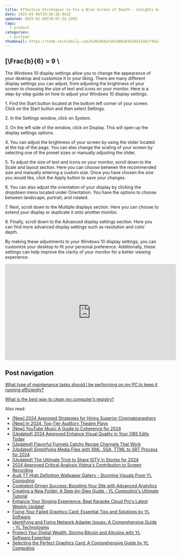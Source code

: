 ```yaml
---
title: Effective Strategies to Fix a Blue Screen of Death - Insights by YL Computing
date: 2025-01-06T19:56:26.942Z
updated: 2025-01-08T20:07:34.220Z
tags:
  - product
categories:
  - pcclean
thumbnail: https://thmb.techidaily.com/6291494afa0c80ba81629d2148c745a3ef3d17f5cd8cbbd3bc895b1604e0fc8e.jpg
---
```


## \[\Frac{b}{6} = 9 \

The Windows 10 display settings allow you to change the appearance of your desktop and customize it to your liking. There are many different display settings you can adjust, from adjusting the brightness of your screen to choosing the size of text and icons on your monitor. Here is a step-by-step guide on how to adjust your Windows 10 display settings. 

1\. Find the Start button located at the bottom left corner of your screen. Click on the Start button and then select Settings.

2\. In the Settings window, click on System.

3\. On the left side of the window, click on Display. This will open up the display settings options. 

4\. You can adjust the brightness of your screen by using the slider located at the top of the page. You can also change the scaling of your screen by selecting one of the preset sizes or manually adjusting the slider.

5\. To adjust the size of text and icons on your monitor, scroll down to the Scale and layout section. Here you can choose between the recommended size and manually entering a custom size. Once you have chosen the size you would like, click the Apply button to save your changes.

6\. You can also adjust the orientation of your display by clicking the dropdown menu located under Orientation. You have the options to choose between landscape, portrait, and rotated.

7\. Next, scroll down to the Multiple displays section. Here you can choose to extend your display or duplicate it onto another monitor.

8\. Finally, scroll down to the Advanced display settings section. Here you can find more advanced display settings such as resolution and color depth. 

By making these adjustments to your Windows 10 display settings, you can customize your desktop to fit your personal preference. Additionally, these settings can help improve the clarity of your monitor for a better viewing experience.

<!-- affiliate ads begin -->
<iframe width="560" height="315" src="https://www.youtube.com/embed/hHPljBHrvkA?si=HwdfDM9rlbABSIrx" title="YouTube video player" frameborder="0" allow="accelerometer; autoplay; clipboard-write; encrypted-media; gyroscope; picture-in-picture; web-share" referrerpolicy="strict-origin-when-cross-origin" allowfullscreen></iframe>
<!-- affiliate ads end -->

## Post navigation

[What type of maintenance tasks should I be performing on my PC to keep it running efficiently?](https://tools.techidaily.com/pcclean/products/)

[What is the best way to clean my computer’s registry?](https://tools.techidaily.com/pcclean/products/)

<ins class="adsbygoogle"
     style="display:block"
     data-ad-format="autorelaxed"
     data-ad-client="ca-pub-7571918770474297"
     data-ad-slot="1223367746"></ins>

<ins class="adsbygoogle"
     style="display:block"
     data-ad-client="ca-pub-7571918770474297"
     data-ad-slot="8358498916"
     data-ad-format="auto"
     data-full-width-responsive="true"></ins>

<span class="atpl-alsoreadstyle">Also read:</span>
<div><ul>
<li><a href="https://article-posts.techidaily.com/new-2024-approved-strategies-for-hiring-superior-cinematographers/"><u>[New] 2024 Approved Strategies for Hiring Superior Cinematographers</u></a></li>
<li><a href="https://fox-info.techidaily.com/new-in-2024-top-tier-auditory-theatre-plays/"><u>[New] In 2024, Top-Tier Auditory Theatre Plays</u></a></li>
<li><a href="https://youtube-sure.techidaily.com/outube-music-a-guide-to-coherence-for-2024/"><u>[New] YouTube Music A Guide to Coherence for 2024</u></a></li>
<li><a href="https://screen-capture.techidaily.com/updated-2024-approved-enhance-visual-quality-in-your-obs-edits-today/"><u>[Updated] 2024 Approved Enhance Visual Quality in Your OBS Edits Today</u></a></li>
<li><a href="https://youtube-zero.techidaily.com/ed-flavorful-funnels-catchy-recipe-channels-that-work/"><u>[Updated] Flavorful Funnels Catchy Recipe Channels That Work</u></a></li>
<li><a href="https://fox-blue.techidaily.com/updated-simplifying-media-files-with-xml-ssa-ttml-to-srt-process-for-2024/"><u>[Updated] Simplifying Media Files with XML, SSA, TTML to SRT Process for 2024</u></a></li>
<li><a href="https://instagram-video-recordings.techidaily.com/updated-the-ultimate-trick-to-share-igtv-in-stories-for-2024/"><u>[Updated] The Ultimate Trick to Share IGTV in Stories for 2024</u></a></li>
<li><a href="https://screen-mirroring-recording.techidaily.com/2024-approved-critical-analysis-vidmas-contribution-to-screen-recording/"><u>2024 Approved Critical Analysis Vidma's Contribution to Screen Recording</u></a></li>
<li><a href="https://win-cloud.techidaily.com/audi-tt-high-definition-wallpaper-gallery-stunning-visuals-from-yl-computing/"><u>Audi TT High Definition Wallpaper Gallery - Stunning Visuals From YL Computing</u></a></li>
<li><a href="https://solve-marvelous.techidaily.com/cookiebot-driven-success-boosting-your-site-with-advanced-analytics/"><u>Cookiebot-Driven Success: Boosting Your Site with Advanced Analytics</u></a></li>
<li><a href="https://win-cloud.techidaily.com/creating-a-new-folder-a-step-by-step-guide-yl-computings-ultimate-tutorial/"><u>Creating a New Folder: A Step-by-Step Guide - YL Computing's Ultimate Tutorial</u></a></li>
<li><a href="https://win-cloud.techidaily.com/enhance-your-singing-experience-beat-karaoke-cloud-pros-latest-weekly-update/"><u>Enhance Your Singing Experience: Beat Karaoke Cloud Pro's Latest Weekly Update!</u></a></li>
<li><a href="https://win-cloud.techidaily.com/fixing-your-failed-graphics-card-essential-tips-and-solutions-by-yl-software/"><u>Fixing Your Failed Graphics Card: Essential Tips and Solutions by YL Software</u></a></li>
<li><a href="https://win-cloud.techidaily.com/identifying-and-fixing-network-adapter-issues-a-comprehensive-guide-yl-technologies/"><u>Identifying and Fixing Network Adapter Issues: A Comprehensive Guide - YL Technologies</u></a></li>
<li><a href="https://win-cloud.techidaily.com/protect-your-digital-wealth-storing-bitcoin-and-altcoins-with-yl-software-expertise/"><u>Protect Your Digital Wealth: Storing Bitcoin and Altcoins with YL Software Expertise</u></a></li>
<li><a href="https://win-cloud.techidaily.com/selecting-the-perfect-graphics-card-a-comprehensive-guide-by-yl-computing/"><u>Selecting the Perfect Graphics Card: A Comprehensive Guide by YL Computing</u></a></li>
</ul></div>

